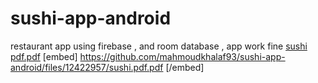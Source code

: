 # sushi-app-android
restaurant app using firebase , and room database , app work fine
[sushi pdf.pdf](https://github.com/mahmoudkhalaf93/sushi-app-android/files/12422957/sushi.pdf)
[embed] https://github.com/mahmoudkhalaf93/sushi-app-android/files/12422957/sushi.pdf.pdf [/embed]
